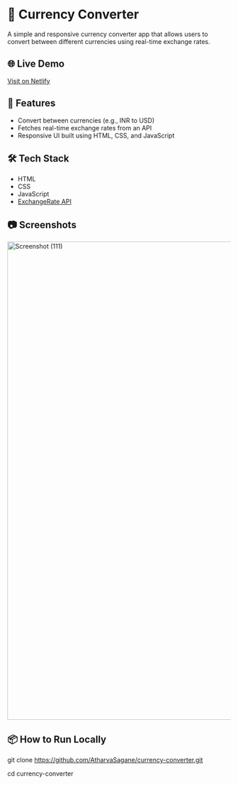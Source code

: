 # 💱 Currency Converter

A simple and responsive currency converter app that allows users to convert between different currencies using real-time exchange rates.

## 🌐 Live Demo
[Visit on Netlify]([https://magnificent-creponne-51300d.netlify.app/](https://currency-converter-by-atharva.netlify.app/))

## 🚀 Features
- Convert between currencies (e.g., INR to USD)
- Fetches real-time exchange rates from an API
- Responsive UI built using HTML, CSS, and JavaScript

## 🛠️ Tech Stack
- HTML
- CSS
- JavaScript
- [ExchangeRate API](https://www.exchangerate-api.com/)

## 📷 Screenshots

<img width="1920" height="1080" alt="Screenshot (111)" src="https://github.com/user-attachments/assets/746d4db5-640d-4c76-905e-1437d2c230b4" />

## 📦 How to Run Locally
git clone https://github.com/AtharvaSagane/currency-converter.git

cd currency-converter
